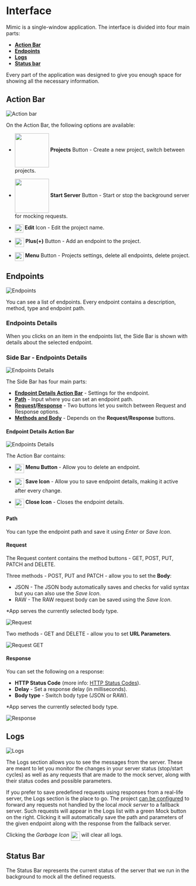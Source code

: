 # Interface

Mimic is a single-window application. The interface is divided into four main parts:

- [**Action Bar**](navigation.md#action-bar)
- [**Endpoints**](navigation.md#endpoints)
- [**Logs**](navigation.md#logs)
- [**Status bar**](navigation.md#status-bar)

Every part of the application was designed to give you enough space for showing all the necessary information.

## Action Bar

![Action bar](../.gitbook/assets/actionbar.png)

On the Action Bar, the following options are available:

- <img align="center" src="../Images/projectsbutton.png" width="93"> **Projects** Button - Create a new project, switch between projects.

- <img align="center" src="../Images/startserver.png" width="93"> **Start Server** Button - Start or stop the background server for mocking requests.

- <img align="top" src="../Images/editicon.png" width="23"> **Edit** Icon - Edit the project name.

- <img align="top" src="../Images/addicon.png" width="25"> **Plus(+)** Button - Add an endpoint to the project.

- <img align="top" src="../Images/menuicon.png" width="24" > **Menu** Button - Projects settings, delete all endpoints, delete project.

## Endpoints

![Endpoints](../.gitbook/assets/endpoints.png)

You can see a list of endpoints. Every endpoint contains a description, method, type and endpoint path.

### Endpoints Details

When you clicks on an item in the endpoints list, the Side Bar is shown with details about the selected endpoint.

### Side Bar - Endpoints Details

![Endpoints Details](../.gitbook/assets/endpointdetails.png)

The Side Bar has four main parts:

- [**Endpoint Details Action Bar**](navigation.md#endpoint-details-action-bar) - Settings for the endpoint.
- [**Path**](navigation.md#path) - Input where you can set an endpoint path.
- [**Request**](navigation.md#request)**/**[**Response**](navigation.md#response) - Two buttons let you switch between Request and Response options.
- [**Methods and Body**](navigation.md#request) - Depends on the **Request/Response** buttons.

#### Endpoint Details Action Bar

![Endpoints Details](../.gitbook/assets/detailsoptions.png)

The Action Bar contains:

- <img align="top" src="../Images/menuicon.png" width="25"> **Menu Button** - Allow you to delete an endpoint.

- <img align="top" src="../Images/saveicon.png" width="25"> **Save Icon** - Allow you to save endpoint details, making it active after every change.
- <img align="top" src="../Images/closeicon.png" width="25"> **Close Icon** - Closes the endpoint details.

#### Path

You can type the endpoint path and save it using _Enter_ or _Save Icon_.

#### Request

The Request content contains the method buttons - GET, POST, PUT, PATCH and DELETE.

Three methods - POST, PUT and PATCH - allow you to set the **Body**:

- JSON - The JSON body automatically saves and checks for valid syntax but you can also use the _Save Icon_.
- RAW - The RAW request body can be saved using the _Save Icon_.

\*App serves the currently selected body type.

![Request](../.gitbook/assets/request.png)

Two methods - GET and DELETE - allow you to set **URL Parameters**.

![Request GET](../.gitbook/assets/requestget.png)

#### Response

You can set the following on a response:

- **HTTP Status Code** \(more info: [HTTP Status Codes](https://www.w3.org/Protocols/rfc2616/rfc2616-sec10.html)\).
- **Delay** - Set a response delay \(in milliseconds\).
- **Body type** - Switch body type \(JSON or RAW\).

\*App serves the currently selected body type.

![Response](../.gitbook/assets/response.png)

## Logs

![Logs](../.gitbook/assets/logs.png)

The Logs section allows you to see the messages from the server. These are meant to let you monitor the changes in your server status \(stop/start cycles\) as well as any requests that are made to the mock server, along with their status codes and possible parameters.

If you prefer to save predefined requests using responses from a real-life server, the Logs section is the place to go. The project [can be configured](https://github.com/brains-and-beards/mimic-docs/tree/b76384b606c6c3e544b14efb54fc131fba7d0ff2/mimic-navigation/basics/create-first-project.md) to forward any requests not handled by the local _mock server_ to a fallback server. Such requests will appear in the Logs list with a green Mock button on the right. Clicking it will automatically save the path and parameters of the given endpoint along with the response from the fallback server.

Clicking the _Garbage Icon_ <img align="top" src="../Images/garbageicon.png" width="25"> will clear all logs.

## Status Bar

The Status Bar represents the current status of the server that we run in the background to mock all the defined requests.

